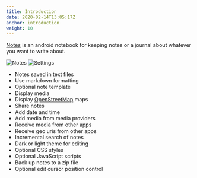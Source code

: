 ```yaml
---
title: Introduction
date: 2020-02-14T13:05:17Z
anchor: introduction
weight: 10
---
```


[Notes][1] is an android notebook for keeping notes or a journal about
whatever you want to write about.

![Notes](images/Notes.png)
![Settings](images/Notes-settings.png)

* Notes saved in text files
* Use markdown formatting
* Optional note template
* Display media
* Display [OpenStreetMap](http://www.openstreetmap.org/) maps
* Share notes
* Add date and time
* Add media from media providers
* Receive media from other apps
* Receive geo uris from other apps
* Incremental search of notes
* Dark or light theme for editing
* Optional CSS styles
* Optional JavaScript scripts
* Back up notes to a zip file
* Optional edit cursor position control

 [1]: https://github.com/billthefarmer/notes